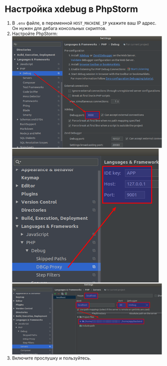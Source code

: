 Настройка xdebug в PhpStorm
===========================
1. В `.env` файле, в переменной `HOST_MACHINE_IP` укажите ваш IP адрес. Он нужен для дебага консольных скриптов.
2. Настройте PhpStorm:
  ![php-storm-1](images/php-storm-1.png)
  ![php-storm-2](images/php-storm-2.png)
  ![php-storm-3](images/php-storm-3.png)
3. Включите прослушку и пользуйтесь.